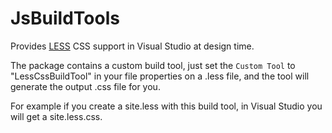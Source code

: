 # JsBuildTools

Provides [LESS](http://lesscss.org/) CSS support in Visual Studio at design time.  

The package contains a custom build tool, just set the `Custom Tool` to "LessCssBuildTool" in your file properties on a .less file, and the tool will generate the output .css file for you.

For example if you create a site.less with this build tool, in Visual Studio you will get a site.less.css.
